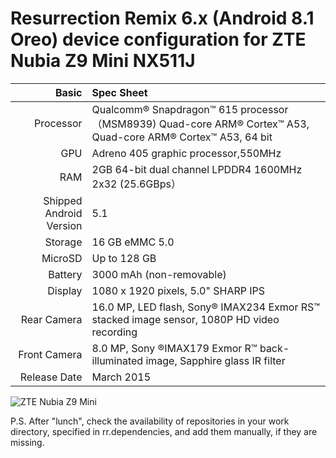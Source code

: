 
Resurrection Remix 6.x (Android 8.1 Oreo)
device configuration for 
ZTE Nubia Z9 Mini NX511J
=====================================

Basic   | Spec Sheet
-------:|:-------------------------
Processor | Qualcomm® Snapdragon™ 615 processor（MSM8939) Quad-core ARM® Cortex™ A53, Quad-core ARM® Cortex™ A53, 64 bit
GPU     | Adreno 405 graphic processor,550MHz
RAM  | 2GB 64-bit dual channel LPDDR4 1600MHz 2x32 (25.6GBps）
Shipped Android Version | 5.1
Storage | 16 GB eMMC 5.0
MicroSD | Up to 128 GB
Battery | 3000 mAh (non-removable)
Display | 1080 x 1920 pixels, 5.0" SHARP IPS
Rear Camera  | 16.0 MP, LED flash, Sony® IMAX234 Exmor RS™ stacked image sensor, 1080P HD video recording 
Front Camera | 8.0 MP, Sony ®IMAX179 Exmor R™ back-illuminated image, Sapphire glass IR filter 
Release Date | March 2015

![ZTE Nubia Z9 Mini](http://static.nubia.cn/product/max/images/params/params_z9max02.jpg "ZTE Nubia Z9 Mini")

P.S. After "lunch", check the availability of repositories in your work directory, specified in rr.dependencies, and add them manually, if they are missing.
